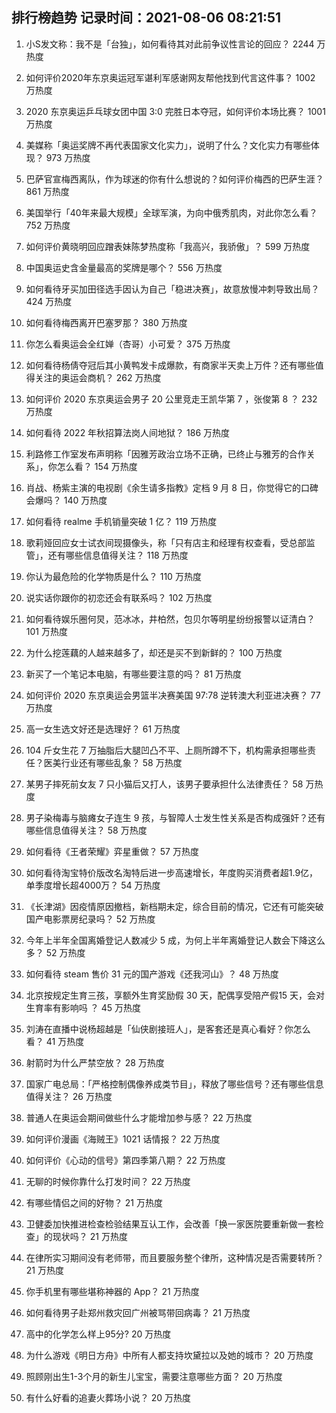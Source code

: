 
## 排行榜趋势 记录时间：2021-08-06 08:21:51
  
  1. 小S发文称：我不是「台独」，如何看待其对此前争议性言论的回应？ 2244 万热度
    
  2. 如何评价2020年东京奥运冠军谌利军感谢网友帮他找到代言这件事？ 1002 万热度
    
  3. 2020 东京奥运乒乓球女团中国 3:0 完胜日本夺冠，如何评价本场比赛？ 1001 万热度
    
  4. 美媒称「奥运奖牌不再代表国家文化实力」，说明了什么？文化实力有哪些体现？ 973 万热度
    
  5. 巴萨官宣梅西离队，作为球迷的你有什么想说的？如何评价梅西的巴萨生涯？ 861 万热度
    
  6. 美国举行「40年来最大规模」全球军演，为向中俄秀肌肉，对此你怎么看？ 752 万热度
    
  7. 如何评价黄晓明回应蹭表妹陈梦热度称「我高兴，我骄傲」？ 599 万热度
    
  8. 中国奥运史含金量最高的奖牌是哪个？ 556 万热度
    
  9. 如何看待牙买加田径选手因认为自己「稳进决赛」，故意放慢冲刺导致出局？ 424 万热度
    
  10. 如何看待梅西离开巴塞罗那？ 380 万热度
    
  11. 你怎么看奥运会全红婵（杏哥）小可爱？ 375 万热度
    
  12. 如何看待杨倩夺冠后其小黄鸭发卡成爆款，有商家半天卖上万件？还有哪些值得关注的奥运会商机？ 262 万热度
    
  13. 如何评价 2020 东京奥运会男子 20 公里竞走王凯华第 7 ，张俊第 8 ？ 232 万热度
    
  14. 如何看待 2022 年秋招算法岗人间地狱？ 186 万热度
    
  15. 利路修工作室发布声明称「因雅芳政治立场不正确，已终止与雅芳的合作关系」，你怎么看？ 154 万热度
    
  16. 肖战、杨紫主演的电视剧《余生请多指教》定档 9 月 8 日，你觉得它的口碑会爆吗？ 140 万热度
    
  17. 如何看待 realme 手机销量突破 1 亿？ 119 万热度
    
  18. 歌莉娅回应女士试衣间现摄像头，称「只有店主和经理有权查看，受总部监管」，还有哪些信息值得关注？ 118 万热度
    
  19. 你认为最危险的化学物质是什么？ 110 万热度
    
  20. 说实话你跟你的初恋还会有联系吗？ 102 万热度
    
  21. 如何看待娱乐圈何炅，范冰冰，井柏然，包贝尔等明星纷纷报警以证清白？ 101 万热度
    
  22. 为什么挖莲藕的人越来越多了，却还是买不到新鲜的？ 100 万热度
    
  23. 新买了一个笔记本电脑，有哪些要注意的吗？ 81 万热度
    
  24. 如何评价 2020 东京奥运会男篮半决赛美国 97:78 逆转澳大利亚进决赛？ 77 万热度
    
  25. 高一女生选文好还是选理好？ 61 万热度
    
  26. 104 斤女生花 7 万抽脂后大腿凹凸不平、上厕所蹲不下，机构需承担哪些责任？医美行业还有哪些乱象？ 58 万热度
    
  27. 某男子摔死前女友 7 只小猫后又打人，该男子要承担什么法律责任？ 58 万热度
    
  28. 男子染梅毒与脑瘫女子连生 9 孩，与智障人士发生性关系是否构成强奸？还有哪些信息值得关注？ 58 万热度
    
  29. 如何看待《王者荣耀》弈星重做？ 57 万热度
    
  30. 如何看待淘宝特价版改名淘特后进一步高速增长，年度购买消费者超1.9亿，单季度增长超4000万？ 54 万热度
    
  31. 《长津湖》因疫情原因撤档，新档期未定，综合目前的情况，它还有可能突破国产电影票房纪录吗？ 52 万热度
    
  32. 今年上半年全国离婚登记人数减少 5 成，为何上半年离婚登记人数会下降这么多？ 52 万热度
    
  33. 如何看待 steam 售价 31 元的国产游戏《还我河山》？ 48 万热度
    
  34. 北京按规定生育三孩，享额外生育奖励假 30 天，配偶享受陪产假15 天，会对生育率有影响吗 ？ 45 万热度
    
  35. 刘涛在直播中说杨超越是「仙侠剧接班人」，是客套还是真心看好？你怎么看？ 41 万热度
    
  36. 射箭时为什么严禁空放？ 28 万热度
    
  37. 国家广电总局：「严格控制偶像养成类节目」，释放了哪些信号？还有哪些信息值得关注？ 26 万热度
    
  38. 普通人在奥运会期间做些什么才能增加参与感？ 22 万热度
    
  39. 如何评价漫画《海贼王》1021 话情报？ 22 万热度
    
  40. 如何评价《心动的信号》第四季第八期？ 22 万热度
    
  41. 无聊的时候你靠什么打发时间？ 22 万热度
    
  42. 有哪些情侣之间的好物？ 21 万热度
    
  43. 卫健委加快推进检查检验结果互认工作，会改善「换一家医院要重新做一套检查」的现状吗？ 21 万热度
    
  44. 在律所实习期间没有老师带，而且要服务整个律所，这种情况是否需要转所？ 21 万热度
    
  45. 你手机里有哪些堪称神器的 App？ 21 万热度
    
  46. 如何看待男子赴郑州救灾回广州被骂带回病毒？ 21 万热度
    
  47. 高中的化学怎么样上95分? 20 万热度
    
  48. 为什么游戏《明日方舟》中所有人都支持坎黛拉以及她的城市？ 20 万热度
    
  49. 照顾刚出生1-3个月的新生儿宝宝，需要注意哪些方面？ 20 万热度
    
  50. 有什么好看的追妻火葬场小说？ 20 万热度
    